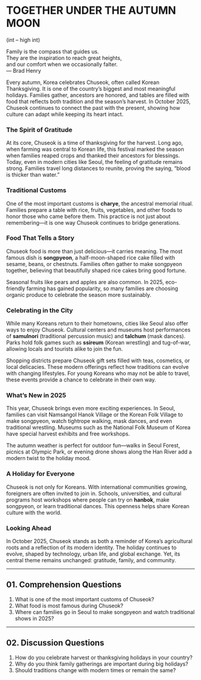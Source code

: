 # TOGETHER UNDER THE AUTUMN MOON

(int – high int)

Family is the compass that guides us.  
They are the inspiration to reach great heights,  
and our comfort when we occasionally falter.  
— Brad Henry

Every autumn, Korea celebrates Chuseok, often called Korean Thanksgiving. It is one of the country’s biggest and most meaningful holidays. Families gather, ancestors are honored, and tables are filled with food that reflects both tradition and the season’s harvest. In October 2025, Chuseok continues to connect the past with the present, showing how culture can adapt while keeping its heart intact.

### The Spirit of Gratitude
At its core, Chuseok is a time of thanksgiving for the harvest. Long ago, when farming was central to Korean life, this festival marked the season when families reaped crops and thanked their ancestors for blessings. Today, even in modern cities like Seoul, the feeling of gratitude remains strong. Families travel long distances to reunite, proving the saying, “blood is thicker than water.”

### Traditional Customs
One of the most important customs is **charye**, the ancestral memorial ritual. Families prepare a table with rice, fruits, vegetables, and other foods to honor those who came before them. This practice is not just about remembering—it is one way Chuseok continues to bridge generations.

### Food That Tells a Story
Chuseok food is more than just delicious—it carries meaning. The most famous dish is **songpyeon**, a half-moon-shaped rice cake filled with sesame, beans, or chestnuts. Families often gather to make songpyeon together, believing that beautifully shaped rice cakes bring good fortune.

Seasonal fruits like pears and apples are also common. In 2025, eco-friendly farming has gained popularity, so many families are choosing organic produce to celebrate the season more sustainably.

### Celebrating in the City
While many Koreans return to their hometowns, cities like Seoul also offer ways to enjoy Chuseok. Cultural centers and museums host performances of **samulnori** (traditional percussion music) and **talchum** (mask dances). Parks hold folk games such as **ssireum** (Korean wrestling) and tug-of-war, allowing locals and tourists alike to join the fun.

Shopping districts prepare Chuseok gift sets filled with teas, cosmetics, or local delicacies. These modern offerings reflect how traditions can evolve with changing lifestyles. For young Koreans who may not be able to travel, these events provide a chance to celebrate in their own way.

### What’s New in 2025
This year, Chuseok brings even more exciting experiences. In Seoul, families can visit Namsangol Hanok Village or the Korean Folk Village to make songpyeon, watch tightrope walking, mask dances, and even traditional wrestling. Museums such as the National Folk Museum of Korea have special harvest exhibits and free workshops.

The autumn weather is perfect for outdoor fun—walks in Seoul Forest, picnics at Olympic Park, or evening drone shows along the Han River add a modern twist to the holiday mood.

### A Holiday for Everyone
Chuseok is not only for Koreans. With international communities growing, foreigners are often invited to join in. Schools, universities, and cultural programs host workshops where people can try on **hanbok**, make songpyeon, or learn traditional dances. This openness helps share Korean culture with the world.

### Looking Ahead
In October 2025, Chuseok stands as both a reminder of Korea’s agricultural roots and a reflection of its modern identity. The holiday continues to evolve, shaped by technology, urban life, and global exchange. Yet, its central theme remains unchanged: gratitude, family, and community.

---

## 01. Comprehension Questions
1. What is one of the most important customs of Chuseok?  
2. What food is most famous during Chuseok?  
3. Where can families go in Seoul to make songpyeon and watch traditional shows in 2025?  

---

## 02. Discussion Questions
1. How do you celebrate harvest or thanksgiving holidays in your country?  
2. Why do you think family gatherings are important during big holidays?  
3. Should traditions change with modern times or remain the same?  
